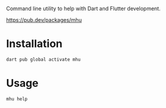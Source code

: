 Command line utility to help with Dart and Flutter development.

https://pub.dev/packages/mhu

# Installation

```bash
dart pub global activate mhu
```

# Usage

```bash
mhu help
```